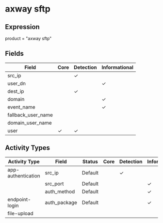 axway sftp
==========

Expression
----------

product = "axway sftp"

Fields
------

| Field              | Core     | Detection | Informational |
| ------------------ | -------- | --------- | ------------- |
| src_ip             |          | &#10003;  |               |
| user_dn            |          |           | &#10003;      |
| dest_ip            |          | &#10003;  |               |
| domain             |          |           | &#10003;      |
| event_name         |          |           | &#10003;      |
| fallback_user_name |          |           |               |
| domain_user_name   |          |           |               |
| user               | &#10003; | &#10003;  |               |

Activity Types
--------------

| Activity Type      | Field        | Status  | Core | Detection | Informational |
| ------------------ | ------------ | ------- | ---- | --------- | ------------- |
| app-authentication | src_ip       | Default |      | &#10003;  |               |
|                    | src_port     | Default |      |           | &#10003;      |
|                    | auth_method  | Default |      |           | &#10003;      |
| endpoint-login     | auth_package | Default |      |           | &#10003;      |
| file-upload        |              |         |      |           |               |


